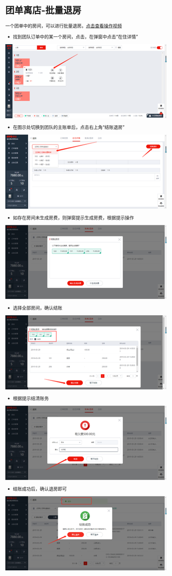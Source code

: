 # 团单离店-批量退房

一个团单中的房间，可以进行批量退房。[点击查看操作视频](http://crs-pms-vidio.oss-cn-beijing.aliyuncs.com/%E6%89%B9%E9%87%8F%E9%80%80%E6%88%BF.mp4)

* 找到团队订单中的某一个房间，点击，在弹窗中点击“在住详情”

![](../../../.gitbook/assets/image%20%2844%29.png)

* 在图示处切换到团队的主账单后，点击右上角“结账退房”

![](../../../.gitbook/assets/image%20%28595%29.png)

* 如存在房间未生成房费，则弹窗提示生成房费，根据提示操作

![](../../../.gitbook/assets/image%20%28430%29.png)

* 选择全部房间，确认结账

![](../../../.gitbook/assets/image%20%28343%29.png)

* 根据提示结清账务

![](../../../.gitbook/assets/image%20%28599%29.png)

* 结账成功后，确认退房即可

![](../../../.gitbook/assets/image%20%28326%29.png)

